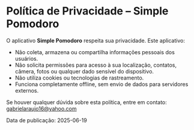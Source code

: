 # Política de Privacidade – Simple Pomodoro

O aplicativo **Simple Pomodoro** respeita sua privacidade. Este aplicativo:

- Não coleta, armazena ou compartilha informações pessoais dos usuários.
- Não solicita permissões para acesso à sua localização, contatos, câmera, fotos ou qualquer dado sensível do dispositivo.
- Não utiliza cookies ou tecnologias de rastreamento.
- Funciona completamente offline, sem envio de dados para servidores externos.

Se houver qualquer dúvida sobre esta política, entre em contato: gabrielaraujo16@yahoo.com

Data de publicação: 2025-06-19
